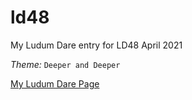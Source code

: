 # ld48
My Ludum Dare entry for LD48 April 2021

*Theme:* `Deeper and Deeper`


[My Ludum Dare Page](https://ldjam.com/users/zealous-coder/)
